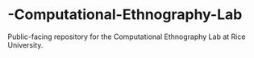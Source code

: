 # -Computational-Ethnography-Lab
Public-facing repository for the Computational Ethnography Lab at Rice University. 
